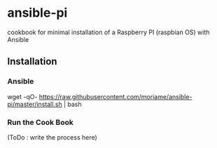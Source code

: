 # ansible-pi
cookbook for minimal installation of a Raspberry PI (raspbian OS) with Ansible

## Installation

### Ansible
wget -qO- https://raw.githubusercontent.com/moriame/ansible-pi/master/install.sh | bash

### Run the Cook Book
(ToDo : write the process here)
